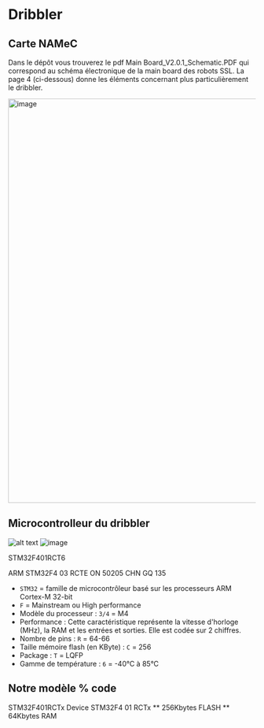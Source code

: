 # Dribbler

## Carte NAMeC

Dans le dépôt vous trouverez le pdf Main Board_V2.0.1_Schematic.PDF qui correspond au schéma électronique de la main board des robots SSL. La page 4 (ci-dessous) donne les éléments concernant plus particulièrement le dribbler.

<img width="821" alt="image" src="https://github.com/user-attachments/assets/f8aa2cb5-94fa-464e-87f9-b6fb41876f88" />

## Microcontrolleur du dribbler

![alt text](image.png)
![image](https://github.com/user-attachments/assets/23014840-5b39-4a6e-8232-77ea5e358f85)

STM32F401RCT6

ARM STM32F4 03 RCTE ON 50205 CHN GQ 135
- `STM32` = famille de microcontrôleur basé sur les processeurs ARM Cortex-M 32-bit
- `F` = Mainstream ou High performance
- Modèle du processeur : `3/4` = M4
- Performance : Cette caractéristique représente la vitesse d'horloge (MHz), la RAM et les entrées et sorties. Elle est codée sur 2 chiffres.
- Nombre de pins : `R` = 64-66 
- Taille mémoire flash (en KByte) : `C` = 256
- Package : `T` = LQFP
- Gamme de température : `6` = -40°C à 85°C 

## Notre modèle % code

STM32F401RCTx Device 
STM32F4 01 RCTx
**                      256Kbytes FLASH
**                      64Kbytes RAM

